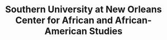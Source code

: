 ---
layout: repo
title: "Southern University at New Orleans Center for African and African-American Studies"
id: 25507
permalink: repos/25507/
---